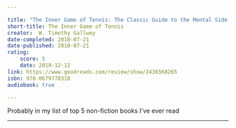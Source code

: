 ```yaml
---

title: "The Inner Game of Tennis: The Classic Guide to the Mental Side of Peak Performance"
short-title: The Inner Game of Tennis
creator:  W. Timothy Gallwey
date-completed: 2018-07-21
date-published: 2018-07-21
rating:
	score: 5
	date: 2019-12-12
link: https://www.goodreads.com/review/show/2436568265
isbn: 978-0679778318
audiobook: true

---
```


 Probably in my list of top 5 non-fiction books I've ever read

---